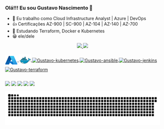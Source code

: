 ### Olá!!! Eu sou Gustavo Nascimento 🤚

- 🔭 Eu trabalho como Cloud Infrastructure Analyst | Azure | DevOps
- 👍 Certificações AZ-900 | SC-900 | AZ-104 | AZ-140 | AZ-700
- 📖 Estudando Terraform, Docker e Kubernetes
- 😁 ele/dele

<div align="center">
  <a href="https://github.com/ffantasma">
  <img height="180em" src="https://github-readme-stats.vercel.app/api?username=ffantasma&show_icons=true&theme=dracula&include_all_commits=true&count_private=true"/>
  <img height="180em" src="https://github-readme-stats.vercel.app/api/top-langs/?username=ffantasma&layout=compact&langs_count=7&theme=dracula"/>
</div>
  
<div style="display: inline_block"><br>
  <img align="center" alt="Gustavo-Azure" height="30" width="40" src="https://raw.githubusercontent.com/devicons/devicon/master/icons/azure/azure-original.svg">
  <img align="center" alt="Gustavo-Docker" height="40" width="40" src="https://raw.githubusercontent.com/devicons/devicon/master/icons/docker/docker-original.svg">
  <img align="center" alt="Gustavo-kubernetes" height="30" width="40" src="https://cdn.jsdelivr.net/gh/devicons/devicon/icons/kubernetes/kubernetes-plain.svg" />
  <img align="center" alt="Gustavo-ansible" height="30" width="40" src="https://cdn.jsdelivr.net/gh/devicons/devicon/icons/ansible/ansible-original.svg" />
  <img align="center" alt="Gustavo-jenkins" height="30" width="40" src="https://cdn.jsdelivr.net/gh/devicons/devicon/icons/terraform/terraform-original.svg" />
  <img align="center" alt="Gustavo-terraform" height="30" width="40" src="https://cdn.jsdelivr.net/gh/devicons/devicon/icons/jenkins/jenkins-original.svg" />
</div>

##
  
<div>
  <a href="https://www.youtube.com/channel/UC5WO8Nh8g1AF6zzQGT6lrvw" target="_blank"><img src="https://img.shields.io/badge/YouTube-FF0000?style=for-the-badge&logo=youtube&logoColor=white"></a>
  <a href="https://www.instagram.com/gustavohsantosn/" target="_blank"><img src="https://img.shields.io/badge/-Instagram-%23E4405F?style=for-the-badge&logo=instagram&logoColor=white" target="_blank"></a>
 	<a href="https://www.twitch.tv/gustavonascimento" target="_blank"><img src="https://img.shields.io/badge/Twitch-9146FF?style=for-the-badge&logo=twitch&logoColor=white" target="_blank"></a>
  <a href="https://www.linkedin.com/in/gustavohsnascimento/" target="_blank"><img src="https://img.shields.io/badge/-LinkedIn-%230077B5?style=for-the-badge&logo=linkedin&logoColor=white" target="_blank"></a>
  <a href="https://dev.to/gustavo_nascimento" target="_blank"><img src="https://img.shields.io/badge/dev.to-0A0A0A?style=for-the-badge&logo=devdotto&logoColor=white" target="_blank"></a>
</div>
  
 ![Snake animation](https://github.com/ffantasma/ffantasma/blob/output/github-contribution-grid-snake.svg)
